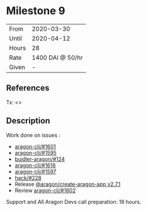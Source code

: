 # Milestone 9

|       |                  |
| ----- | ---------------- |
| From  | 2020-03-30       |
| Until | 2020-04-12       |
| Hours | 28               |
| Rate  | 1400 DAI @ 50/hr |
| Given | -                |

## References

Tx: <>

## Description

Work done on issues :
 - [aragon-cli/#1601](https://github.com/aragon/aragon-cli/pull/1601)
 - [aragon-cli/#1595](https://github.com/aragon/aragon-cli/pull/1595)
 - [buidler-aragon/#124](https://github.com/aragon/buidler-aragon/pull/124)
 - [aragon-cli/#1616](https://github.com/aragon/aragon-cli/pull/1616)
 - [aragon-cli/#1597](https://github.com/aragon/aragon-cli/pull/1597)
 - [hack/#228](https://github.com/aragon/hack/pull/228)
 - Release [@aragon/create-aragon-app v2.7.1](https://github.com/aragon/aragon-cli/pull/1603)
 - Review [aragon-cli/#1602](https://github.com/aragon/aragon-cli/pull/1602)

 Support and All Aragon Devs call preparation: 18 hours.